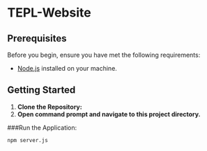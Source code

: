 # TEPL-Website

## Prerequisites

Before you begin, ensure you have met the following requirements:

- [Node.js](https://nodejs.org/) installed on your machine.

## Getting Started

1. **Clone the Repository:**
2. **Open command prompt and navigate to this project directory.**

###Run the Application:
```bash
npm server.js
```

